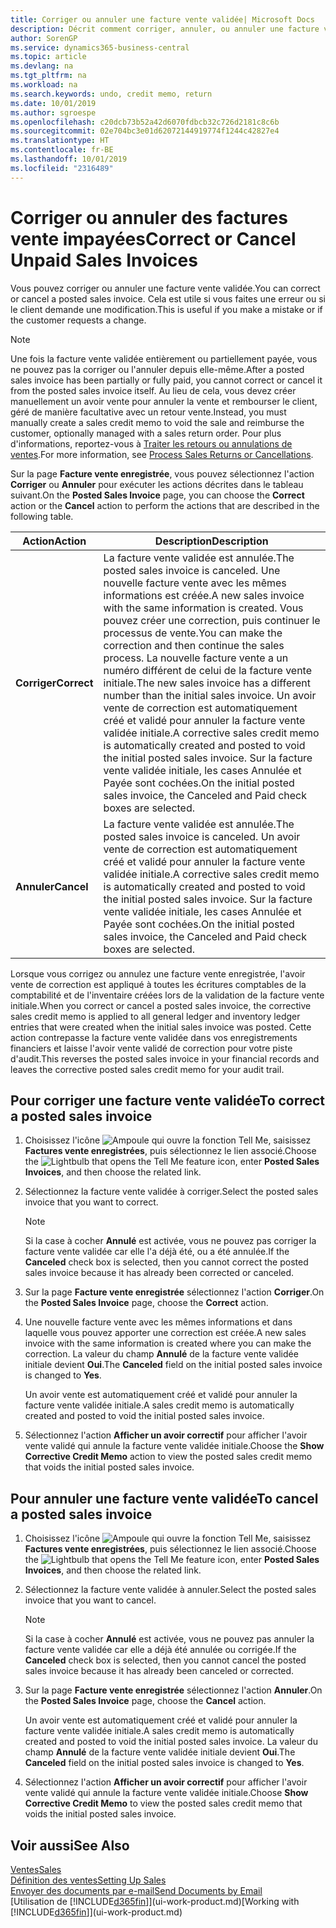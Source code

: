 ```yaml
---
title: Corriger ou annuler une facture vente validée| Microsoft Docs
description: Décrit comment corriger, annuler, ou annuler une facture vente enregistrée et lettrer un avoir vente.
author: SorenGP
ms.service: dynamics365-business-central
ms.topic: article
ms.devlang: na
ms.tgt_pltfrm: na
ms.workload: na
ms.search.keywords: undo, credit memo, return
ms.date: 10/01/2019
ms.author: sgroespe
ms.openlocfilehash: c20dcb73b52a42d6070fdbcb32c726d2181c8c6b
ms.sourcegitcommit: 02e704bc3e01d62072144919774f1244c42827e4
ms.translationtype: HT
ms.contentlocale: fr-BE
ms.lasthandoff: 10/01/2019
ms.locfileid: "2316489"
---
```

# <a name="correct-or-cancel-unpaid-sales-invoices"></a><span data-ttu-id="c53f9-103">Corriger ou annuler des factures vente impayées</span><span class="sxs-lookup"><span data-stu-id="c53f9-103">Correct or Cancel Unpaid Sales Invoices</span></span>
<span data-ttu-id="c53f9-104">Vous pouvez corriger ou annuler une facture vente validée.</span><span class="sxs-lookup"><span data-stu-id="c53f9-104">You can correct or cancel a posted sales invoice.</span></span> <span data-ttu-id="c53f9-105">Cela est utile si vous faites une erreur ou si le client demande une modification.</span><span class="sxs-lookup"><span data-stu-id="c53f9-105">This is useful if you make a mistake or if the customer requests a change.</span></span>

> [!NOTE]  
>   <span data-ttu-id="c53f9-106">Une fois la facture vente validée entièrement ou partiellement payée, vous ne pouvez pas la corriger ou l'annuler depuis elle-même.</span><span class="sxs-lookup"><span data-stu-id="c53f9-106">After a posted sales invoice has been partially or fully paid, you cannot correct or cancel it from the posted sales invoice itself.</span></span> <span data-ttu-id="c53f9-107">Au lieu de cela, vous devez créer manuellement un avoir vente pour annuler la vente et rembourser le client, géré de manière facultative avec un retour vente.</span><span class="sxs-lookup"><span data-stu-id="c53f9-107">Instead, you must manually create a sales credit memo to void the sale and reimburse the customer, optionally managed with a sales return order.</span></span> <span data-ttu-id="c53f9-108">Pour plus d'informations, reportez-vous à [Traiter les retours ou annulations de ventes](sales-how-process-sales-returns-cancellations.md).</span><span class="sxs-lookup"><span data-stu-id="c53f9-108">For more information, see [Process Sales Returns or Cancellations](sales-how-process-sales-returns-cancellations.md).</span></span>

<span data-ttu-id="c53f9-109">Sur la page **Facture vente enregistrée**, vous pouvez sélectionnez l'action **Corriger** ou **Annuler** pour exécuter les actions décrites dans le tableau suivant.</span><span class="sxs-lookup"><span data-stu-id="c53f9-109">On the **Posted Sales Invoice** page, you can choose the **Correct** action or the **Cancel** action to perform the actions that are described in the following table.</span></span>

| <span data-ttu-id="c53f9-110">Action</span><span class="sxs-lookup"><span data-stu-id="c53f9-110">Action</span></span> | <span data-ttu-id="c53f9-111">Description</span><span class="sxs-lookup"><span data-stu-id="c53f9-111">Description</span></span> |
| --- | --- |
| <span data-ttu-id="c53f9-112">**Corriger**</span><span class="sxs-lookup"><span data-stu-id="c53f9-112">**Correct**</span></span> |<span data-ttu-id="c53f9-113">La facture vente validée est annulée.</span><span class="sxs-lookup"><span data-stu-id="c53f9-113">The posted sales invoice is canceled.</span></span> <span data-ttu-id="c53f9-114">Une nouvelle facture vente avec les mêmes informations est créée.</span><span class="sxs-lookup"><span data-stu-id="c53f9-114">A new sales invoice with the same information is created.</span></span> <span data-ttu-id="c53f9-115">Vous pouvez créer une correction, puis continuer le processus de vente.</span><span class="sxs-lookup"><span data-stu-id="c53f9-115">You can make the correction and then continue the sales process.</span></span> <span data-ttu-id="c53f9-116">La nouvelle facture vente a un numéro différent de celui de la facture vente initiale.</span><span class="sxs-lookup"><span data-stu-id="c53f9-116">The new sales invoice has a different number than the initial sales invoice.</span></span> <span data-ttu-id="c53f9-117">Un avoir vente de correction est automatiquement créé et validé pour annuler la facture vente validée initiale.</span><span class="sxs-lookup"><span data-stu-id="c53f9-117">A corrective sales credit memo is automatically created and posted to void the initial posted sales invoice.</span></span> <span data-ttu-id="c53f9-118">Sur la facture vente validée initiale, les cases Annulée et Payée sont cochées.</span><span class="sxs-lookup"><span data-stu-id="c53f9-118">On the initial posted sales invoice, the Canceled and Paid check boxes are selected.</span></span> |
| <span data-ttu-id="c53f9-119">**Annuler**</span><span class="sxs-lookup"><span data-stu-id="c53f9-119">**Cancel**</span></span> |<span data-ttu-id="c53f9-120">La facture vente validée est annulée.</span><span class="sxs-lookup"><span data-stu-id="c53f9-120">The posted sales invoice is canceled.</span></span> <span data-ttu-id="c53f9-121">Un avoir vente de correction est automatiquement créé et validé pour annuler la facture vente validée initiale.</span><span class="sxs-lookup"><span data-stu-id="c53f9-121">A corrective sales credit memo is automatically created and posted to void the initial posted sales invoice.</span></span> <span data-ttu-id="c53f9-122">Sur la facture vente validée initiale, les cases Annulée et Payée sont cochées.</span><span class="sxs-lookup"><span data-stu-id="c53f9-122">On the initial posted sales invoice, the Canceled and Paid check boxes are selected.</span></span> |

<span data-ttu-id="c53f9-123">Lorsque vous corrigez ou annulez une facture vente enregistrée, l'avoir vente de correction est appliqué à toutes les écritures comptables de la comptabilité et de l'inventaire créées lors de la validation de la facture vente initiale.</span><span class="sxs-lookup"><span data-stu-id="c53f9-123">When you correct or cancel a posted sales invoice, the corrective sales credit memo is applied to all general ledger and inventory ledger entries that were created when the initial sales invoice was posted.</span></span> <span data-ttu-id="c53f9-124">Cette action contrepasse la facture vente validée dans vos enregistrements financiers et laisse l'avoir vente validé de correction pour votre piste d'audit.</span><span class="sxs-lookup"><span data-stu-id="c53f9-124">This reverses the posted sales invoice in your financial records and leaves the corrective posted sales credit memo for your audit trail.</span></span>

## <a name="to-correct-a-posted-sales-invoice"></a><span data-ttu-id="c53f9-125">Pour corriger une facture vente validée</span><span class="sxs-lookup"><span data-stu-id="c53f9-125">To correct a posted sales invoice</span></span>
1. <span data-ttu-id="c53f9-126">Choisissez l'icône ![Ampoule qui ouvre la fonction Tell Me](media/ui-search/search_small.png "Dites-moi ce que vous voulez faire"), saisissez **Factures vente enregistrées**, puis sélectionnez le lien associé.</span><span class="sxs-lookup"><span data-stu-id="c53f9-126">Choose the ![Lightbulb that opens the Tell Me feature](media/ui-search/search_small.png "Tell me what you want to do") icon, enter **Posted Sales Invoices**, and then choose the related link.</span></span>  
2. <span data-ttu-id="c53f9-127">Sélectionnez la facture vente validée à corriger.</span><span class="sxs-lookup"><span data-stu-id="c53f9-127">Select the posted sales invoice that you want to correct.</span></span>

    > [!NOTE]  
    >   <span data-ttu-id="c53f9-128">Si la case à cocher **Annulé** est activée, vous ne pouvez pas corriger la facture vente validée car elle l'a déjà été, ou a été annulée.</span><span class="sxs-lookup"><span data-stu-id="c53f9-128">If the **Canceled** check box is selected, then you cannot correct the posted sales invoice because it has already been corrected or canceled.</span></span>
3. <span data-ttu-id="c53f9-129">Sur la page **Facture vente enregistrée** sélectionnez l'action **Corriger**.</span><span class="sxs-lookup"><span data-stu-id="c53f9-129">On the **Posted Sales Invoice** page, choose the **Correct** action.</span></span>  
4. <span data-ttu-id="c53f9-130">Une nouvelle facture vente avec les mêmes informations et dans laquelle vous pouvez apporter une correction est créée.</span><span class="sxs-lookup"><span data-stu-id="c53f9-130">A new sales invoice with the same information is created where you can make the correction.</span></span> <span data-ttu-id="c53f9-131">La valeur du champ **Annulé** de la facture vente validée initiale devient **Oui**.</span><span class="sxs-lookup"><span data-stu-id="c53f9-131">The **Canceled** field on the initial posted sales invoice is changed to **Yes**.</span></span>

    <span data-ttu-id="c53f9-132">Un avoir vente est automatiquement créé et validé pour annuler la facture vente validée initiale.</span><span class="sxs-lookup"><span data-stu-id="c53f9-132">A sales credit memo is automatically created and posted to void the initial posted sales invoice.</span></span>
5. <span data-ttu-id="c53f9-133">Sélectionnez l'action **Afficher un avoir correctif** pour afficher l'avoir vente validé qui annule la facture vente validée initiale.</span><span class="sxs-lookup"><span data-stu-id="c53f9-133">Choose the **Show Corrective Credit Memo** action to view the posted sales credit memo that voids the initial posted sales invoice.</span></span>

## <a name="to-cancel-a-posted-sales-invoice"></a><span data-ttu-id="c53f9-134">Pour annuler une facture vente validée</span><span class="sxs-lookup"><span data-stu-id="c53f9-134">To cancel a posted sales invoice</span></span>
1. <span data-ttu-id="c53f9-135">Choisissez l'icône ![Ampoule qui ouvre la fonction Tell Me](media/ui-search/search_small.png "Dites-moi ce que vous voulez faire"), saisissez **Factures vente enregistrées**, puis sélectionnez le lien associé.</span><span class="sxs-lookup"><span data-stu-id="c53f9-135">Choose the ![Lightbulb that opens the Tell Me feature](media/ui-search/search_small.png "Tell me what you want to do") icon, enter **Posted Sales Invoices**, and then choose the related link.</span></span>  
2. <span data-ttu-id="c53f9-136">Sélectionnez la facture vente validée à annuler.</span><span class="sxs-lookup"><span data-stu-id="c53f9-136">Select the posted sales invoice that you want to cancel.</span></span>

    > [!NOTE]  
    >   <span data-ttu-id="c53f9-137">Si la case à cocher **Annulé** est activée, vous ne pouvez pas annuler la facture vente validée car elle a déjà été annulée ou corrigée.</span><span class="sxs-lookup"><span data-stu-id="c53f9-137">If the **Canceled** check box is selected, then you cannot cancel the posted sales invoice because it has already been canceled or corrected.</span></span>
3. <span data-ttu-id="c53f9-138">Sur la page **Facture vente enregistrée** sélectionnez l'action **Annuler**.</span><span class="sxs-lookup"><span data-stu-id="c53f9-138">On the **Posted Sales Invoice** page, choose the **Cancel** action.</span></span>

    <span data-ttu-id="c53f9-139">Un avoir vente est automatiquement créé et validé pour annuler la facture vente validée initiale.</span><span class="sxs-lookup"><span data-stu-id="c53f9-139">A sales credit memo is automatically created and posted to void the initial posted sales invoice.</span></span> <span data-ttu-id="c53f9-140">La valeur du champ **Annulé** de la facture vente validée initiale devient **Oui**.</span><span class="sxs-lookup"><span data-stu-id="c53f9-140">The **Canceled** field on the initial posted sales invoice is changed to **Yes**.</span></span>
4. <span data-ttu-id="c53f9-141">Sélectionnez l'action **Afficher un avoir correctif** pour afficher l'avoir vente validé qui annule la facture vente validée initiale.</span><span class="sxs-lookup"><span data-stu-id="c53f9-141">Choose **Show Corrective Credit Memo** to view the posted sales credit memo that voids the initial posted sales invoice.</span></span>

## <a name="see-also"></a><span data-ttu-id="c53f9-142">Voir aussi</span><span class="sxs-lookup"><span data-stu-id="c53f9-142">See Also</span></span>
[<span data-ttu-id="c53f9-143">Ventes</span><span class="sxs-lookup"><span data-stu-id="c53f9-143">Sales</span></span>](sales-manage-sales.md)  
[<span data-ttu-id="c53f9-144">Définition des ventes</span><span class="sxs-lookup"><span data-stu-id="c53f9-144">Setting Up Sales</span></span>](sales-setup-sales.md)  
[<span data-ttu-id="c53f9-145">Envoyer des documents par e-mail</span><span class="sxs-lookup"><span data-stu-id="c53f9-145">Send Documents by Email</span></span>](ui-how-send-documents-email.md)  
<span data-ttu-id="c53f9-146">[Utilisation de [!INCLUDE[d365fin](includes/d365fin_md.md)]](ui-work-product.md)</span><span class="sxs-lookup"><span data-stu-id="c53f9-146">[Working with [!INCLUDE[d365fin](includes/d365fin_md.md)]](ui-work-product.md)</span></span>
